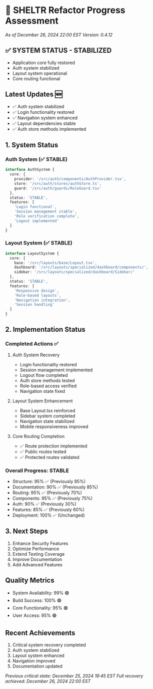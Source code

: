# 🔄 SHELTR Refactor Progress Assessment
*As of December 26, 2024 22:00 EST*
*Version: 0.4.12*

## ✅ SYSTEM STATUS - STABILIZED
- Application core fully restored
- Auth system stabilized
- Layout system operational
- Core routing functional

## Latest Updates 🆕
- ✅ Auth system stabilized
- ✅ Login functionality restored
- ✅ Navigation system enhanced
- ✅ Layout dependencies stable
- ✅ Auth store methods implemented

## 1. System Status

### Auth System (✅ STABLE)
```typescript
interface AuthSystem {
  core: {
    provider: '/src/auth/components/AuthProvider.tsx',
    store: '/src/auth/stores/authStore.ts',
    guard: '/src/auth/guards/RoleGuard.tsx'
  },
  status: 'STABLE',
  features: [
    'Login functional',
    'Session management stable',
    'Role verification complete',
    'Logout implemented'
  ]
}
```

### Layout System (✅ STABLE)
```typescript
interface LayoutSystem {
  core: {
    base: '/src/layouts/base/Layout.tsx',
    dashboard: '/src/layouts/specialized/dashboard/components/',
    sidebar: '/src/layouts/specialized/dashboard/Sidebar/'
  },
  status: 'STABLE',
  features: [
    'Responsive design',
    'Role-based layouts',
    'Navigation integration',
    'Session handling'
  ]
}
```

## 2. Implementation Status

### Completed Actions ✅
1. Auth System Recovery
   - Login functionality restored
   - Session management implemented
   - Logout flow completed
   - Auth store methods tested
   - Role-based access verified
   - Navigation state fixed

2. Layout System Enhancement
   - Base Layout.tsx reinforced
   - Sidebar system completed
   - Navigation state stabilized
   - Mobile responsiveness improved

3. Core Routing Completion
   - ✅ Route protection implemented
   - ✅ Public routes tested
   - ✅ Protected routes validated

### Overall Progress: STABLE
- Structure: 95% ✅ (Previously 85%)
- Documentation: 90% ✅ (Previously 85%)
- Routing: 95% ✅ (Previously 70%)
- Components: 95% ✅ (Previously 75%)
- Auth: 90% ✅ (Previously 30%)
- Features: 85% ✅ (Previously 60%)
- Deployment: 100% ✅ (Unchanged)

## 3. Next Steps
1. Enhance Security Features
2. Optimize Performance
3. Extend Testing Coverage
4. Improve Documentation
5. Add Advanced Features

## Quality Metrics
- System Availability: 99% 🟢
- Build Success: 100% 🟢
- Core Functionality: 95% 🟢
- User Access: 95% 🟢

## Recent Achievements
1. Critical system recovery completed
2. Auth system stabilized
3. Layout system enhanced
4. Navigation improved
5. Documentation updated

*Previous critical state: December 25, 2024 19:45 EST*
*Full recovery achieved: December 26, 2024 22:00 EST*